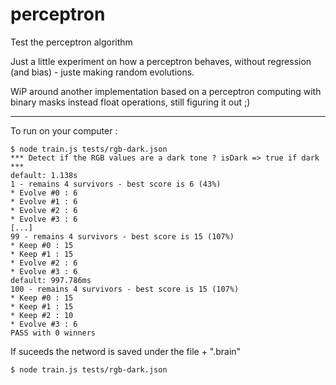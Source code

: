 # perceptron

Test the perceptron algorithm

Just a little experiment on how a perceptron behaves, without regression (and bias) - juste making random evolutions.

WiP around another implementation based on a perceptron computing with binary masks instead float operations, still figuring it out ;)

---

To run on your computer :

```
$ node train.js tests/rgb-dark.json
*** Detect if the RGB values are a dark tone ? isDark => true if dark ***
default: 1.138s
1 - remains 4 survivors - best score is 6 (43%)
* Evolve #0 : 6
* Evolve #1 : 6
* Evolve #2 : 6
* Evolve #3 : 6
[...]
99 - remains 4 survivors - best score is 15 (107%)
* Keep #0 : 15
* Keep #1 : 15
* Evolve #2 : 6
* Evolve #3 : 6
default: 997.786ms
100 - remains 4 survivors - best score is 15 (107%)
* Keep #0 : 15
* Keep #1 : 15
* Keep #2 : 10
* Evolve #3 : 6
PASS with 0 winners
```

If suceeds the netword is saved under the file + ".brain"


```
$ node train.js tests/rgb-dark.json


